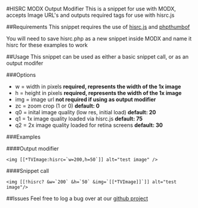 #HISRC MODX Output Modifier
This is a snippet for use with MODX, accepts Image URL's and outputs required tags for use with hisrc.js

##Requirements
This snippet requires the use of [hisrc.js](https://github.com/teleject/hisrc) and [phpthumbof](http://rtfm.modx.com/display/ADDON/phpThumbOf)

You will need to save hisrc.php as a new snippet inside MODX and name it hisrc for these examples to work

##Usage
This snippet can be used as either a basic snippet call, or as an output modifer

###Options
- w = width in pixels **required, represents the width of the 1x image**
- h = height in pixels **required, represents the width of the 1x image**
- img = image url **not required if using as output modifier**
- zc = zoom crop (1 or 0) **default: 0**
- q0 = inital image quality (low res, initial load) **default: 20**
- q1 = 1x image quality loaded via hisrc.js **default: 75**
- q2 = 2x image quality loaded for retina screens **default: 30**
  
###Examples

####Output modifier
```
<img [[*TVImage:hisrc=`w=200,h=50`]] alt="test image" />
```

####Snippet call
```
<img [[!hisrc? &w=`200` &h=`50` &img=`[[*TVImage]]`]] alt="test image"/>
```

##Issues
Feel free to log a bug over at our [github project](https://github.com/DashMedia/MODX-hisrc-output-modifier)